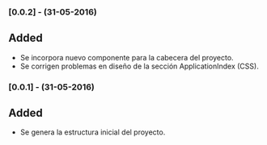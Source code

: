 ### [0.0.2] - (31-05-2016)
## Added
- Se incorpora nuevo componente para la cabecera del proyecto.
- Se corrigen problemas en diseño de la sección ApplicationIndex (CSS).

### [0.0.1] - (31-05-2016)
## Added
- Se genera la estructura inicial del proyecto.
